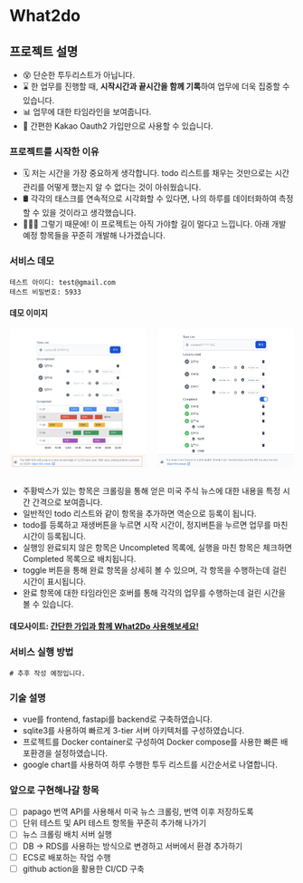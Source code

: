 # What2do
## 프로젝트 설명
- 😵 단순한 투두리스트가 아닙니다.
- ⌛️ 한 업무를 진행할 때, **시작시간과 끝시간을 함께 기록**하여 업무에 더욱 집중할 수 있습니다.
- 📊 업무에 대한 타임라인을 보여줍니다. 
- 🥥 간편한 Kakao Oauth2 가입만으로 사용할 수 있습니다.

### 프로젝트를 시작한 이유
- 🗓 저는 시간을 가장 중요하게 생각합니다. todo 리스트를 채우는 것만으로는 시간관리를 어떻게 했는지 알 수 없다는 것이 아쉬웠습니다.
- 🛢 각각의 태스크를 연속적으로 시각화할 수 있다면, 나의 하루를 데이터화하여 측정할 수 있을 것이라고 생각했습니다.
- 🏃🏻‍♂️ 그렇기 때문에! 이 프로젝트는 아직 가야할 길이 멀다고 느낍니다. 아래 개발 예정 항목들을 꾸준히 개발해 나가겠습니다.

### 서비스 데모
```plain
테스트 아이디: test@gmail.com
테스트 비밀번호: 5933
```

#### 데모 이미지
<div style="display: flex; justify-content: space-between;">
  <img src="docs/demo-1.png" alt="이미지1" width="48%">
  <img src="docs/demo-2.png" alt="이미지2" width="48%">
</div>
<br/>

- 주황박스가 있는 항목은 크롤링을 통해 얻은 미국 주식 뉴스에 대한 내용을 특정 시간 간격으로 보여줍니다.
- 일반적인 todo 리스트와 같이 항목을 추가하면 역순으로 등록이 됩니다.
- todo를 등록하고 재생버튼을 누르면 시작 시간이, 정지버튼을 누르면 업무를 마친 시간이 등록됩니다.
- 실행잉 완료되지 않은 항목은 Uncompleted 목록에, 실행을 마친 항목은 체크하면 Completed 목록으로 배치됩니다.
- toggle 버튼을 통해 완료 항목을 상세히 볼 수 있으며, 각 항목을 수행하는데 걸린 시간이 표시됩니다.
- 완료 항목에 대한 타임라인은 호버를 통해 각각의 업무를 수행하는데 걸린 시간을 볼 수 있습니다.

#### 데모사이트: [간단한 가입과 함께 What2Do 사용해보세요!](http://www.devyam.net:3000/)

### 서비스 실행 방법
```shell
# 추후 작성 예정입니다.
```

### 기술 설명
- vue를 frontend, fastapi를 backend로 구축하였습니다.
- sqlite3를 사용하여 빠르게 3-tier 서버 아키텍처를 구성하였습니다.
- 프로젝트를 Docker container로 구성하여 Docker compose를 사용한 빠른 배포환경을 설정하였습니다.
- google chart를 사용하여 하루 수행한 투두 리스트를 시간순서로 나열합니다.

### 앞으로 구현해나갈 항목
- [ ] papago 번역 API를 사용해서 미국 뉴스 크롤링, 번역 이후 저장하도록
- [ ] 단위 테스트 및 API 테스트 항목들 꾸준히 추가해 나가기
- [ ] 뉴스 크롤링 배치 서버 실행
- [ ] DB -> RDS를 사용하는 방식으로 변경하고 서버에서 환경 추가하기
- [ ] ECS로 배포하는 작업 수행
- [ ] github action을 활용한 CI/CD 구축